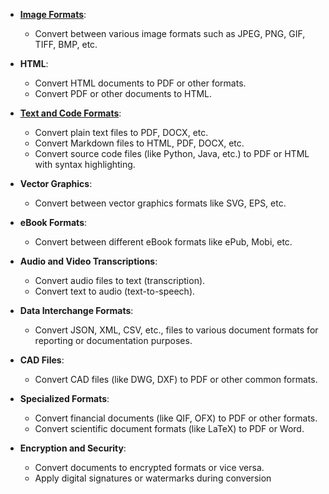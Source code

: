 - [**Image Formats**](Image_Formats.md):
	- Convert between various image formats such as JPEG, PNG, GIF, TIFF, BMP, etc.
		    
- **HTML**:
		    
	- Convert HTML documents to PDF or other formats.
	- Convert PDF or other documents to HTML.
		    
- **[Text and Code Formats](Supported_file_types.md)**:
		    
	- Convert plain text files to PDF, DOCX, etc.
	- Convert Markdown files to HTML, PDF, DOCX, etc.
	- Convert source code files (like Python, Java, etc.) to PDF or HTML with syntax highlighting.
		    
- **Vector Graphics**:
		    
	- Convert between vector graphics formats like SVG, EPS, etc.
		    
- **eBook Formats**:
		    
	- Convert between different eBook formats like ePub, Mobi, etc.
		    
- **Audio and Video Transcriptions**:
		    
	- Convert audio files to text (transcription).
	- Convert text to audio (text-to-speech).
		    
- **Data Interchange Formats**:
		    
	- Convert JSON, XML, CSV, etc., files to various document formats for reporting or documentation purposes.
		    
- **CAD Files**:
		    
	- Convert CAD files (like DWG, DXF) to PDF or other common formats.
		    
- **Specialized Formats**:
		    
	- Convert financial documents (like QIF, OFX) to PDF or other formats.
	- Convert scientific document formats (like LaTeX) to PDF or Word.
		    
- **Encryption and Security**:
		    
    - Convert documents to encrypted formats or vice versa.
    - Apply digital signatures or watermarks during conversion